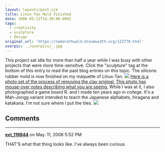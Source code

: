 ```yaml
---
layout: layouts/post.njk
title: Linux-Tan Mold Finished
date: 2006-05-11T14:39:00.000Z
tags:
  - creativity
  - sculpture
  - design
original_url: 'https://nemorathwald.dreamwidth.org/122770.html'
userpic: ../userpics/_.jpg
---
```

This project sat idle for more than half a year while I was busy with other projects that were more time-sensitive. Click the "sculpture" tag at the bottom of this entry to read the past blog entries on this topic. The silicone rubber mold is now finished on my maquette of Linux-Tan. ![](http://static.flickr.com/47/144282941_17bde62b70_o.jpg) [Here is a photo set of the process of removing the clay original.](http://www.flickr.com/photos/34429085@N00/sets/72057594131930156/) [This photo has mouse-over notes describing what you are seeing.](http://www.flickr.com/photos/34429085@N00/144282941/in/set-72057594131930156/) While I was at it, I also photographed a game board R. and I made ten years ago in college. It's a Mah-Jongg variant intended to teach the Japanese alphabets, hiragana and katakana. I'm not sure where I put the tiles. ![](http://static.flickr.com/49/144280058_ae68ee9e33_o.jpg)

## Comments

---

**[ext_119844](https://www.dreamwidth.org/users/ext_119844)** on May. 11, 2006 5:52 PM

THAT'S what that thing looks like. I've always been curious.
